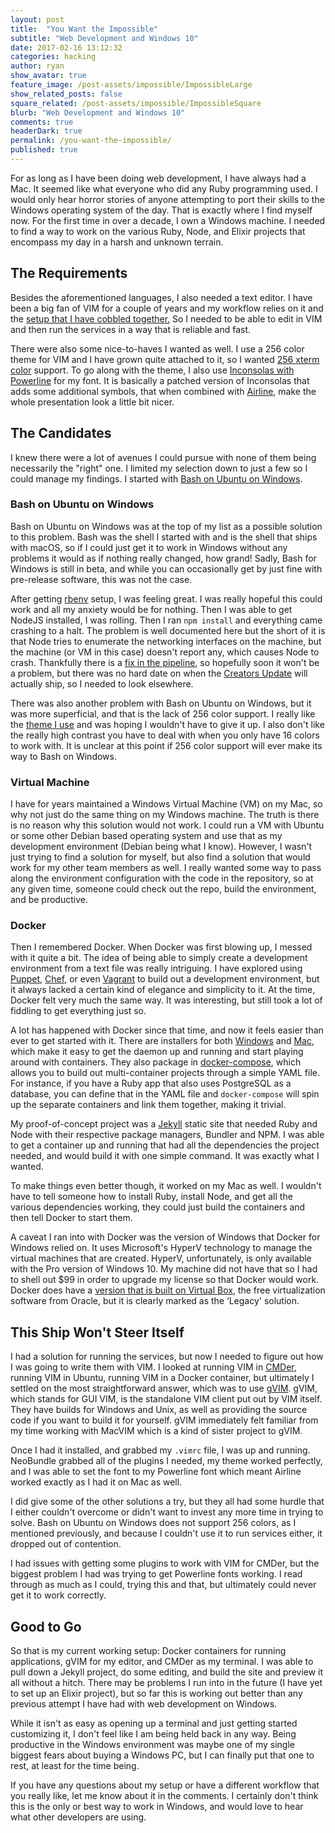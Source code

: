 ```yaml
---
layout: post
title:  "You Want the Impossible"
subtitle: "Web Development and Windows 10"
date: 2017-02-16 13:12:32
categories: hacking
author: ryan
show_avatar: true
feature_image: /post-assets/impossible/ImpossibleLarge
show_related_posts: false
square_related: /post-assets/impossible/ImpossibleSquare
blurb: "Web Development and Windows 10"
comments: true
headerDark: true
permalink: /you-want-the-impossible/
published: true
---
```


For as long as I have been doing web development, I have always had a Mac. It seemed like what everyone who did any Ruby programming used. I would only hear horror stories of anyone attempting to port their skills to the Windows operating system of the day. That is exactly where I find myself now. For the first time in over a decade, I own a Windows machine. I needed to find a way to work on the various Ruby, Node, and Elixir projects that encompass my day in a harsh and unknown terrain.

## The Requirements

Besides the aforementioned languages, I also needed a text editor. I have been a big fan of VIM for a couple of years and my workflow relies on it and the [setup that I have cobbled together.](https://github.com/ryanbillingsley/dotfiles) So I needed to be able to edit in VIM and then run the services in a way that is reliable and fast.

There were also some nice-to-haves I wanted as well. I use a 256 color theme for VIM and I have grown quite attached to it, so I wanted [256 xterm color](https://commons.wikimedia.org/wiki/File:Xterm_256color_chart.svg) support. To go along with the theme, I also use [Inconsolas with Powerline](https://github.com/powerline/fonts/tree/master/Inconsolata) for my font. It is basically a patched version of Inconsolas that adds some additional symbols, that when combined with [Airline](https://github.com/vim-airline/vim-airline), make the whole presentation look a little bit nicer.

## The Candidates

I knew there were a lot of avenues I could pursue with none of them being necessarily the "right" one. I limited my selection down to just a few so I could manage my findings. I started with [Bash on Ubuntu on Windows](https://msdn.microsoft.com/en-us/commandline/wsl/about).

### Bash on Ubuntu on Windows

Bash on Ubuntu on Windows was at the top of my list as a possible solution to this problem. Bash was the shell I started with and is the shell that ships with macOS, so if I could just get it to work in Windows without any problems it would as if nothing really changed, how grand! Sadly, Bash for Windows is still in beta, and while you can occasionally get by just fine with pre-release software, this was not the case.

After getting [rbenv](https://github.com/rbenv/rbenv) setup, I was feeling great. I was really hopeful this could work and all my anxiety would be for nothing. Then I was able to get NodeJS installed, I was rolling. Then I ran `npm install` and everything came crashing to a halt. The problem is well documented here but the short of it is that Node tries to enumerate the networking interfaces on the machine, but the machine (or VM in this case) doesn't report any, which causes Node to crash. Thankfully there is a [fix in the pipeline](https://github.com/Microsoft/BashOnWindows/issues/468), so hopefully soon it won't be a problem, but there was no hard date on when the [Creators Update](https://www.microsoft.com/en-us/windows/upcoming-features) will actually ship, so I needed to look elsewhere.

There was also another problem with Bash on Ubuntu on Windows, but it was more superficial, and that is the lack of 256 color support. I really like the [theme I use](https://github.com/morhetz/gruvbox) and was hoping I wouldn't have to give it up. I also don't like the really high contrast you have to deal with when you only have 16 colors to work with. It is unclear at this point if 256 color support will ever make its way to Bash on Windows.

### Virtual Machine

I have for years maintained a Windows Virtual Machine (VM) on my Mac, so why not just do the same thing on my Windows machine. The truth is there is no reason why this solution would not work. I could run a VM with Ubuntu or some other Debian based operating system and use that as my development environment (Debian being what I know). However, I wasn't just trying to find a solution for myself, but also find a solution that would work for my other team members as well. I really wanted some way to pass along the environment configuration with the code in the repository, so at any given time, someone could check out the repo, build the environment, and be productive.

### Docker

Then I remembered Docker. When Docker was first blowing up, I messed with it quite a bit. The idea of being able to simply create a development environment from a text file was really intriguing. I have explored using [Puppet](https://puppet.com/), [Chef](https://www.chef.io/), or even [Vagrant](https://www.vagrantup.com/) to build out a development environment, but it always lacked a certain kind of elegance and simplicity to it. At the time, Docker felt very much the same way. It was interesting, but still took a lot of fiddling to get everything just so.

A lot has happened with Docker since that time, and now it feels easier than ever to get started with it. There are installers for both [Windows](https://docs.docker.com/docker-for-windows/) and [Mac](https://docs.docker.com/docker-for-mac/), which make it easy to get the daemon up and running and start playing around with containers. They also package in [docker-compose](https://docs.docker.com/compose/overview/), which allows you to build out multi-container projects through a simple YAML file. For instance, if you have a Ruby app that also uses PostgreSQL as a database, you can define that in the YAML file and `docker-compose` will spin up the separate containers and link them together, making it trivial.

My proof-of-concept project was a [Jekyll](https://jekyllrb.com/) static site that needed Ruby and Node with their respective package managers, Bundler and NPM. I was able to get a container up and running that had all the dependencies the project needed, and would build it with one simple command. It was exactly what I wanted.

To make things even better though, it worked on my Mac as well. I wouldn't have to tell someone how to install Ruby, install Node, and get all the various dependencies working, they could just build the containers and then tell Docker to start them.

A caveat I ran into with Docker was the version of Windows that Docker for Windows relied on. It uses Microsoft's HyperV technology to manage the virtual machines that are created. HyperV, unfortunately, is only available with the Pro version of Windows 10. My machine did not have that so I had to shell out $99 in order to upgrade my license so that Docker would work. Docker does have a [version that is built on Virtual Box](https://docs.docker.com/toolbox/overview/), the free virtualization software from Oracle, but it is clearly marked as the ‘Legacy' solution.

## This Ship Won't Steer Itself

I had a solution for running the services, but now I needed to figure out how I was going to write them with VIM. I looked at running VIM in [CMDer](http://cmder.net/), running VIM in Ubuntu, running VIM in a Docker container, but ultimately I settled on the most straightforward answer, which was to use [gVIM](http://www.vim.org/download.php). gVIM, which stands for GUI VIM, is the standalone VIM client put out by VIM itself. They have builds for Windows and Unix, as well as providing the source code if you want to build it for yourself. gVIM immediately felt familiar from my time working with MacVIM which is a kind of sister project to gVIM.

Once I had it installed, and grabbed my `.vimrc` file, I was up and running. NeoBundle grabbed all of the plugins I needed, my theme worked perfectly, and I was able to set the font to my Powerline font which meant Airline worked exactly as I had it on Mac as well.

I did give some of the other solutions a try, but they all had some hurdle that I either couldn't overcome or didn't want to invest any more time in trying to solve. Bash on Ubuntu on Windows does not support 256 colors, as I mentioned previously, and because I couldn't use it to run services either, it dropped out of contention. 

I had issues with getting some plugins to work with VIM for CMDer, but the biggest problem I had was trying to get Powerline fonts working. I read through as much as I could, trying this and that, but ultimately could never get it to work correctly.

## Good to Go

So that is my current working setup: Docker containers for running applications, gVIM for my editor, and CMDer as my terminal. I was able to pull down a Jekyll project, do some editing, and build the site and preview it all without a hitch. There may be problems I run into in the future (I have yet to set up an Elixir project), but so far this is working out better than any previous attempt I have had with web development on Windows.

While it isn't as easy as opening up a terminal and just getting started customizing it, I don't feel like I am being held back in any way. Being productive in the Windows environment was maybe one of my single biggest fears about buying a Windows PC, but I can finally put that one to rest, at least for the time being.

If you have any questions about my setup or have a different workflow that you really like, let me know about it in the comments. I certainly don't think this is the only or best way to work in Windows, and would love to hear what other developers are using.
